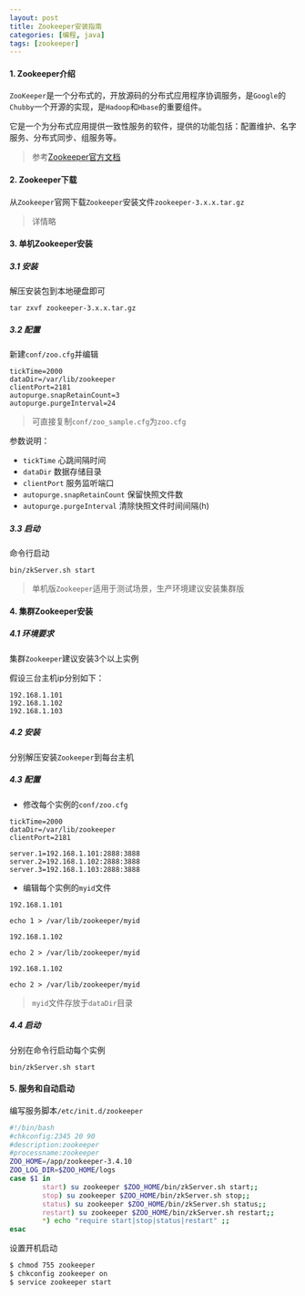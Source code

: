 ```yaml
---
layout: post
title: Zookeeper安装指南
categories: [编程, java]
tags: [zookeeper]
---
```


#### 1. Zookeeper介绍
`ZooKeeper`是一个分布式的，开放源码的分布式应用程序协调服务，是`Google`的`Chubby`一个开源的实现，是`Hadoop`和`Hbase`的重要组件。

它是一个为分布式应用提供一致性服务的软件，提供的功能包括：配置维护、名字服务、分布式同步、组服务等。

> 参考[Zookeeper官方文档](http://zookeeper.apache.org/)

#### 2. Zookeeper下载
从`Zookeeper`官网下载`Zookeeper`安装文件`zookeeper-3.x.x.tar.gz`

> 详情略

#### 3. 单机Zookeeper安装
##### 3.1 安装
解压安装包到本地硬盘即可
```shell
tar zxvf zookeeper-3.x.x.tar.gz
```

##### 3.2 配置
新建`conf/zoo.cfg`并编辑
```properties
tickTime=2000
dataDir=/var/lib/zookeeper
clientPort=2181
autopurge.snapRetainCount=3
autopurge.purgeInterval=24
```
> 可直接复制`conf/zoo_sample.cfg`为`zoo.cfg`

参数说明：

* `tickTime` 心跳间隔时间
* `dataDir` 数据存储目录   
* `clientPort` 服务监听端口   
* `autopurge.snapRetainCount` 保留快照文件数   
* `autopurge.purgeInterval` 清除快照文件时间间隔(h)

##### 3.3 启动
命令行启动

```
bin/zkServer.sh start
```

> 单机版`Zookeeper`适用于测试场景，生产环境建议安装集群版

#### 4. 集群Zookeeper安装

##### 4.1 环境要求
集群`Zookeeper`建议安装3个以上实例

假设三台主机ip分别如下：
```
192.168.1.101
192.168.1.102
192.168.1.103
```

##### 4.2 安装
分别解压安装`Zookeeper`到每台主机

##### 4.3 配置

* 修改每个实例的`conf/zoo.cfg`

```properties
tickTime=2000
dataDir=/var/lib/zookeeper
clientPort=2181

server.1=192.168.1.101:2888:3888
server.2=192.168.1.102:2888:3888
server.3=192.168.1.103:2888:3888
```

* 编辑每个实例的`myid`文件

`192.168.1.101`
```
echo 1 > /var/lib/zookeeper/myid
```

`192.168.1.102`
```
echo 2 > /var/lib/zookeeper/myid
```

`192.168.1.102`
```
echo 2 > /var/lib/zookeeper/myid
```

> `myid`文件存放于`dataDir`目录

##### 4.4 启动
分别在命令行启动每个实例

```
bin/zkServer.sh start
```

#### 5. 服务和自动启动

编写服务脚本`/etc/init.d/zookeeper`

```sh
#!/bin/bash
#chkconfig:2345 20 90
#description:zookeeper
#processname:zookeeper
ZOO_HOME=/app/zookeeper-3.4.10
ZOO_LOG_DIR=$ZOO_HOME/logs
case $1 in
        start) su zookeeper $ZOO_HOME/bin/zkServer.sh start;;
        stop) su zookeeper $ZOO_HOME/bin/zkServer.sh stop;;
        status) su zookeeper $ZOO_HOME/bin/zkServer.sh status;;
        restart) su zookeeper $ZOO_HOME/bin/zkServer.sh restart;;
        *) echo "require start|stop|status|restart" ;;
esac
```

设置开机启动
```sh
$ chmod 755 zookeeper
$ chkconfig zookeeper on
$ service zookeeper start
```